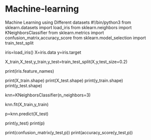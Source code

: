 # Machine-learning
Machine Learning using Different datasets
#!/bin/python3
from sklearn.datasets import load_iris
from sklearn.neighbors import KNeighborsClassifier
from sklearn.metrics import confusion_matrix,accuracy_score
from sklearn.model_selection import train_test_split

iris=load_iris()
X=iris.data
y=iris.target


X_train,X_test,y_train,y_test=train_test_split(X,y,test_size=0.2)

print(iris.feature_names)

print(X_train.shape)
print(X_test.shape)
print(y_train.shape)
print(y_test.shape)



knn=KNeighborsClassifier(n_neighbors=3)

knn.fit(X_train,y_train)

p=knn.predict(X_test)

print(y_test)
print(p)

print(confusion_matrix(y_test,p))
print(accuracy_score(y_test,p))

